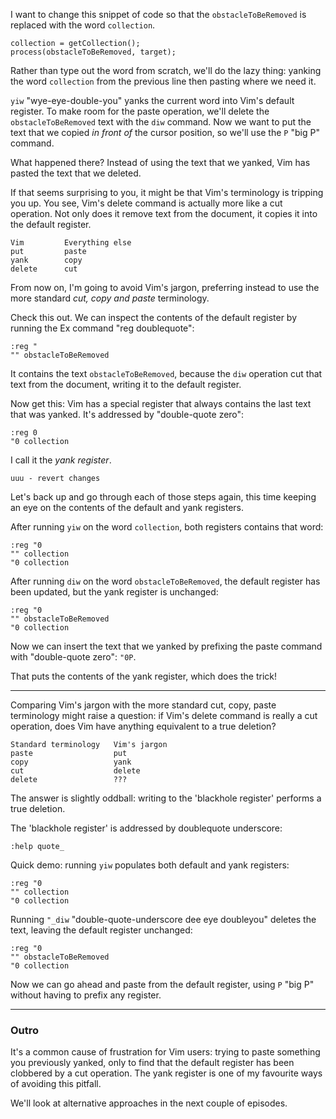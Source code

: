 I want to change this snippet of code so that the `obstacleToBeRemoved` is replaced with the word `collection`.

    collection = getCollection();
    process(obstacleToBeRemoved, target);

Rather than type out the word from scratch, we'll do the lazy thing: yanking the word `collection` from the previous line then pasting where we need it.

`yiw` "wye-eye-double-you" yanks the current word into Vim's default register. To make room for the paste operation, we'll delete the `obstacleToBeRemoved` text with the `diw` command. Now we want to put the text that we copied *in front of* the cursor position, so we'll use the `P` "big P" command.

What happened there? Instead of using the text that we yanked, Vim has pasted the text that we deleted.

If that seems surprising to you, it might be that Vim's terminology is tripping you up. You see, Vim's delete command is actually more like a cut operation. Not only does it remove text from the document, it copies it into the default register.

    Vim         Everything else
    put         paste
    yank        copy
    delete      cut

From now on, I'm going to avoid Vim's jargon, preferring instead to use the more standard *cut, copy and paste* terminology.

Check this out. We can inspect the contents of the default register by running the Ex command "reg doublequote":

    :reg "
    "" obstacleToBeRemoved

It contains the text `obstacleToBeRemoved`, because the `diw` operation cut that text from the document, writing it to the default register. 

Now get this: Vim has a special register that always contains the last text that was yanked. It's addressed by "double-quote zero":

    :reg 0
    "0 collection

I call it the *yank register*.

    uuu - revert changes

Let's back up and go through each of those steps again, this time keeping an eye on the contents of the default and yank registers.

After running `yiw` on the word `collection`, both registers contains that word:

    :reg "0
    "" collection
    "0 collection

After running `diw` on the word `obstacleToBeRemoved`, the default register has been updated, but the yank register is unchanged:

    :reg "0
    "" obstacleToBeRemoved
    "0 collection

Now we can insert the text that we yanked by prefixing the paste command with "double-quote zero": `"0P`.

That puts the contents of the yank register, which does the trick!

---

Comparing Vim's jargon with the more standard cut, copy, paste terminology might raise a question: if Vim's delete command is really a cut operation, does Vim have anything equivalent to a true deletion?

    Standard terminology   Vim's jargon
    paste                  put
    copy                   yank
    cut                    delete
    delete                 ???

The answer is slightly oddball: writing to the 'blackhole register' performs a true deletion.

The 'blackhole register' is addressed by doublequote underscore:

    :help quote_

Quick demo: running `yiw` populates both default and yank registers:

    :reg "0
    "" collection
    "0 collection

Running `"_diw` "double-quote-underscore dee eye doubleyou" deletes the text, leaving the default register unchanged:

    :reg "0
    "" obstacleToBeRemoved
    "0 collection

Now we can go ahead and paste from the default register, using `P` "big P" without having to prefix any register.

---

### Outro

It's a common cause of frustration for Vim users: trying to paste something you previously yanked, only to find that the default register has been clobbered by a cut operation. The yank register is one of my favourite ways of avoiding this pitfall.

We'll look at alternative approaches in the next couple of episodes.
